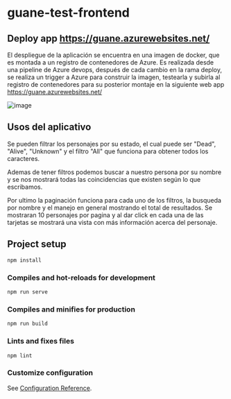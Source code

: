 # guane-test-frontend

## Deploy app https://guane.azurewebsites.net/

El despliegue de la aplicación se encuentra en una imagen de docker, que es montada a un registro de contenedores de Azure. Es realizada desde una pipeline de Azure devops, después de cada cambio en la rama deploy, se realiza un trigger a Azure para construir la imagen, testearla y subirla al registro de contenedores para su posterior montaje en la siguiente web app https://guane.azurewebsites.net/

![image](https://user-images.githubusercontent.com/44074556/139188028-4eb5a13b-844e-427b-88c1-1eebc18f2d2c.png)

## Usos del aplicativo

Se pueden filtrar los personajes por su estado, el cual puede ser "Dead", "Alive", "Unknown" y el filtro "All" que funciona para obtener todos los caracteres.

Ademas de tener filtros podemos buscar a nuestro persona por su nombre y se nos mostrará todas las coincidencias que existen según lo que escribamos.

Por ultimo la paginación funciona para cada uno de los filtros, la busqueda por nombre y el manejo en general mostrando el total de resultados. Se mostraran 10 personajes por pagina y al dar click en cada una de las tarjetas se mostrará una vista con más información acerca del personaje.  

## Project setup
```
npm install
```

### Compiles and hot-reloads for development
```
npm run serve
```

### Compiles and minifies for production
```
npm run build
```

### Lints and fixes files
```
npm lint
```

### Customize configuration
See [Configuration Reference](https://cli.vuejs.org/config/).
